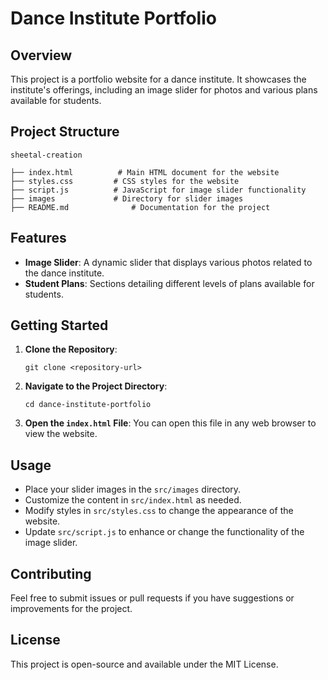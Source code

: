 # Dance Institute Portfolio

## Overview
This project is a portfolio website for a dance institute. It showcases the institute's offerings, including an image slider for photos and various plans available for students.

## Project Structure
```
sheetal-creation

├── index.html          # Main HTML document for the website
├── styles.css         # CSS styles for the website
├── script.js          # JavaScript for image slider functionality
├── images             # Directory for slider images
├── README.md              # Documentation for the project
```

## Features
- **Image Slider**: A dynamic slider that displays various photos related to the dance institute.
- **Student Plans**: Sections detailing different levels of plans available for students.

## Getting Started
1. **Clone the Repository**: 
   ```
   git clone <repository-url>
   ```
2. **Navigate to the Project Directory**:
   ```
   cd dance-institute-portfolio
   ```
3. **Open the `index.html` File**: You can open this file in any web browser to view the website.

## Usage
- Place your slider images in the `src/images` directory.
- Customize the content in `src/index.html` as needed.
- Modify styles in `src/styles.css` to change the appearance of the website.
- Update `src/script.js` to enhance or change the functionality of the image slider.

## Contributing
Feel free to submit issues or pull requests if you have suggestions or improvements for the project.

## License
This project is open-source and available under the MIT License.